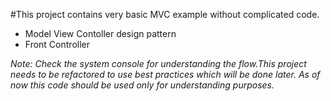 #This project contains very basic MVC example without complicated code.


* Model View Contoller design pattern
* Front Controller  

*Note: Check the system console for understanding the flow.This project needs to be refactored to use best practices which will be done later. As of now this code should be used only for understanding purposes.*
 

